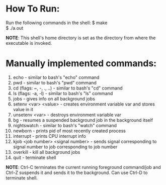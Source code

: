 # How To Run:

Run the following commands in the shell:
$ make <br>
$ ./a.out

**NOTE**: This shell's home directory is set as the directory from where the executable is invoked.

# Manually implemented commands:

1. echo - similar to bash's "echo" command
1. pwd - similar to bash's "pwd" command
1. cd (flags: ~, -, ., ..) - similar to bash's "cd" command
1. ls (flags: -a, -l) - similar to bash's "ls" command
1. jobs - gives info on all background jobs
1. setenv \<var> \<value> - creates environment variable var and stores value in it
1. unsetenv \<var> - destroys environment variable var
1. bg - resumes a suspended background job in the background itself
1. nightswatch - similar to bash's "watch" command
1. newborn - prints pid of most recently created process
1. interrupt - prints CPU interrupt info
1. kjob \<job number> \<signal number> - sends signal corresponding to signal number to job corresponding to job number
1. overkill - kill all background jobs
1. quit - terminate shell

**NOTE**: Ctrl-C terminates the current running foreground command/job and Ctrl-Z suspends it and sends it to the background. Can use Ctrl-D to terminate shell.
